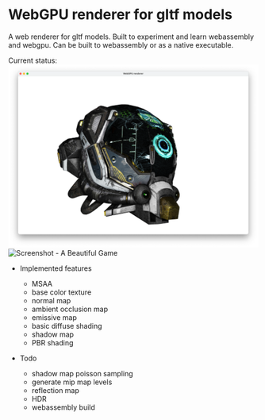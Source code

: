 # WebGPU renderer for gltf models

A web renderer for gltf models. Built to experiment and learn webassembly and webgpu. Can be built to webassembly or as a native executable. 

Current status:
![Screenshot - Damaged helmut](./images/screenshot.png)
![Screenshot - A Beautiful Game](./images/abeautifulgame.png)

- Implemented features
    * MSAA
    * base color texture
    * normal map
    * ambient occlusion map
    * emissive map
    * basic diffuse shading
    * shadow map
    * PBR shading

- Todo
    * shadow map poisson sampling
    * generate mip map levels
    * reflection map
    * HDR
    * webassembly build
